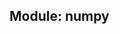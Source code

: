 Module: numpy
---------------------------------------------------------------------------------------------
